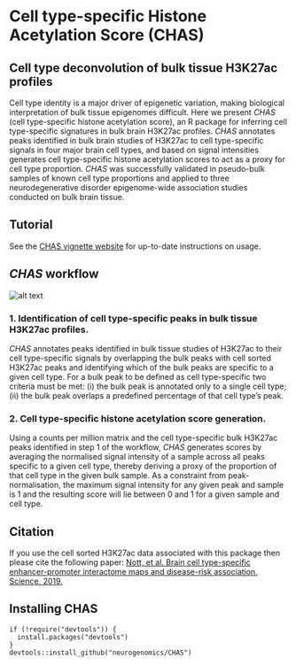 # Cell type-specific Histone Acetylation Score (CHAS)

## Cell type deconvolution of bulk tissue H3K27ac profiles
Cell type identity is a major driver of epigenetic variation, making biological interpretation of bulk tissue epigenomes difficult. Here we present *CHAS* (cell type-specific histone acetylation score), an R package for inferring cell type-specific signatures in bulk brain H3K27ac profiles. *CHAS* annotates peaks identified in bulk brain studies of H3K27ac to cell type-specific signals in four major brain cell types, and based on signal intensities generates cell type-specific histone acetylation scores to act as a proxy for cell type proportion. *CHAS* was successfully validated in pseudo-bulk samples of known cell type proportions and applied to three neurodegenerative disorder epigenome-wide association studies conducted on bulk brain tissue. 

Tutorial 
------
See the [CHAS vignette
website](https://neurogenomics.github.io/CHAS/CHAS.html)
for up-to-date instructions on usage.

*CHAS* workflow 
------
![alt text](https://github.com/KittyMurphy/CHAS/blob/master/CHAS_workflow.png)
### 1. Identification of cell type-specific peaks in bulk tissue H3K27ac profiles.

*CHAS* annotates peaks identified in bulk tissue studies of H3K27ac to their cell type-specific signals by overlapping the bulk peaks with cell sorted H3K27ac peaks and identifying which of the bulk peaks are specific to a given cell type. For a bulk peak to be defined as cell type-specific two criteria must be met: (i) the bulk peak is annotated only to a single cell type; (ii) the bulk peak overlaps a predefined percentage of that cell type’s peak.

### 2. Cell type-specific histone acetylation score generation.

Using a counts per million matrix and the cell type-specific bulk H3K27ac peaks identified in step 1 of the workflow, *CHAS* generates scores by averaging the normalised signal intensity of a sample across all peaks specific to a given cell type, thereby deriving a proxy of the proportion of that cell type in the given bulk sample. As a constraint from peak-normalisation, the maximum signal intensity for any given peak and sample is 1 and the resulting score will lie between 0 and 1 for a given sample and cell type.

Citation
------
If you use the cell sorted H3K27ac data associated with this package 
then please cite the following paper: 
[Nott, et al. Brain cell type-specific enhancer-promoter interactome maps and disease-risk association. Science, 2019.](https://science.sciencemag.org/content/366/6469/1134.abstract)

Installing CHAS
------
```
if (!require("devtools")) {
  install.packages("devtools")
}
devtools::install_github("neurogenomics/CHAS")
```

